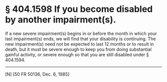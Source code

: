 # § 404.1598   If you become disabled by another impairment(s).

If a new severe impairment(s) begins in or before the month in which your last impairment(s) ends, we will find that your disability is continuing. The new impairment(s) need not be expected to last 12 months or to result in death, but it must be severe enough to keep you from doing substantial gainful activity, or severe enough so that you are still disabled under § 404.1594.



---

[N] [50 FR 50136, Dec. 6, 1985]




